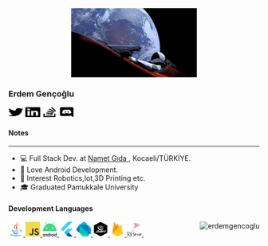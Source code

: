 <div style="text-align:center"><img align="center" src="img/400.webp" object-fit="cover" width="50%"></div>

<h3 align="left">Erdem Gençoğlu</h3>
<p align="left">
<a href="https://twitter.com/erdemgencoglu" target="blank"><img align="center" src="img/twitter.svg" alt="s" height="20" width="30" /></a>
<a href="https://www.linkedin.com/in/erdemgencoglu/" target="blank"><img align="center" src="img/linkedin.svg" alt="s" height="20" width="30" /></a>
<a href="https://stackoverflow.com/users/11989181/egencoglu" target="blank"><img align="center" src="img/stackoverflow.svg" alt="s" height="20" width="30" /></a>
<a href="tatsumaki#4070" target="blank"><img align="center" src="img/discord.svg" alt="s" height="20" width="30" /></a>
</p>

### <h4 align="left">Notes</h4>
______________________________________________
* 💻 Full Stack Dev. at [Namet Gıda ](http://namet.com.tr/tr), Kocaeli/TÜRKİYE.<br />
* 🦕 Love Android Development.<br />
* 🔬 Interest Robotics,Iot,3D Printing etc.<br />
* 🎓 Graduated Pamukkale University<br />

<h4 align="left">Development Languages</h4>
<p align="left"> 
<a href="https://www.java.com" target="_blank"> <img src="img/java-original.svg" alt="java" width="30" height="30"/> </a>
<a href="https://developer.mozilla.org/en-US/docs/Web/JavaScript" target="_blank"> <img src="img/javascript-original.svg" alt="javascript" width="30" height="30"/> </a> 
<a href="https://developer.android.com" target="_blank"> <img src="img/android-logomark.svg" alt="android" width="30" height="30"/> </a> 
<a href="https://flutter.dev" target="_blank"> <img src="img/flutterio-icon.svg" alt="flutter" width="30" height="30"/> </a> 
<a href="https://dart.dev" target="_blank"> <img src="img/dartlang-icon.svg" alt="dart" width="30" height="30"/> </a> 
<a href="https://jquery.com/" target="_blank"> <img src="img/jquery.svg" alt="flutter" width="30" height="30"/> </a> 
<a href="https://firebase.google.com/" target="_blank"> <img src="img/firebase-icon.svg" alt="firebase" width="30" height="30"/> </a>
<a href="https://www.microsoft.com/en-us/sql-server" target="_blank"> <img src="img/microsoft-sql-server.svg" alt="mssql" width="30" height="30"/> </a> 
&nbsp;<img align="right" src="https://github-readme-stats.vercel.app/api?username=erdemgencoglu&show_icons=true&locale=en" alt="erdemgencoglu" />
</p>
<!--<p><br /><img align="left" src="https://github-readme-stats.vercel.app/api/top-langs?username=erdemgencoglu&show_icons=true&locale=en&layout=compact" alt="erdemgencoglu" /></p>-->
<!--<p><img align="center" src="https://github-readme-streak-stats.herokuapp.com/?user=erdemgencoglu&" alt="erdemgencoglu" /></p>-->
